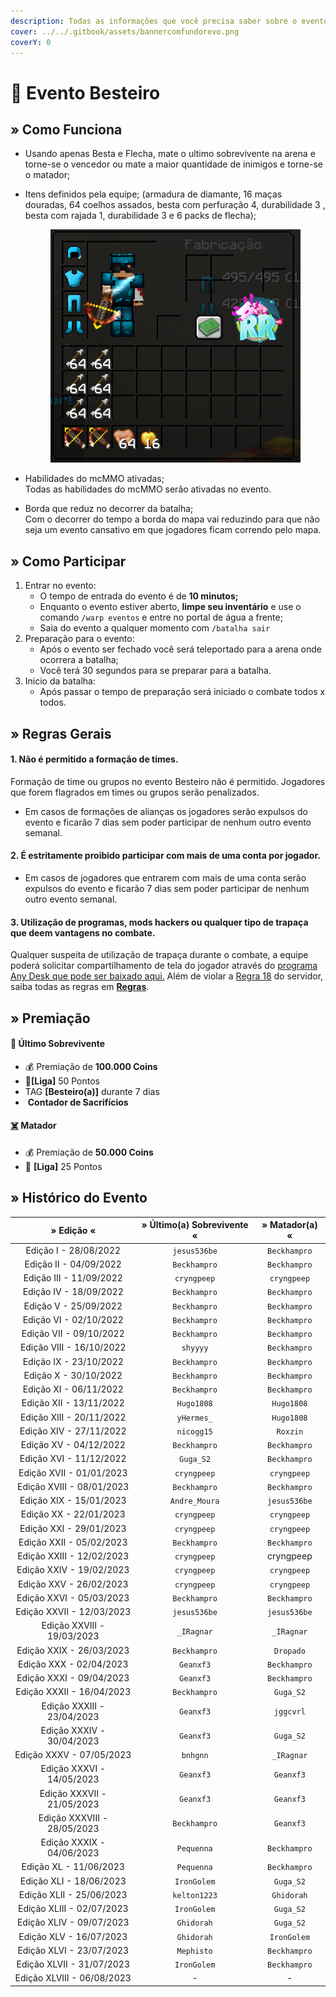 ```yaml
---
description: Todas as informações que você precisa saber sobre o evento semanal Besteiro.
cover: ../../.gitbook/assets/bannercomfundorevo.png
coverY: 0
---
```


# 🎯 Evento Besteiro

## » Como Funciona

* Usando apenas Besta e Flecha, mate o ultimo sobrevivente na arena e torne-se o vencedor ou mate a maior quantidade de inimigos e torne-se o matador;
*   Itens definidos pela equipe; (armadura de diamante, 16 maças douradas, 64 coelhos assados, besta com perfuração 4, durabilidade 3 , besta com rajada 1, durabilidade 3 e 6 packs de flecha);

    <figure><img src="../../.gitbook/assets/image (2) (2).png" alt=""><figcaption></figcaption></figure>
* Habilidades do mcMMO ativadas;\
  Todas as habilidades do mcMMO serão ativadas no evento.
* Borda que reduz no decorrer da batalha;\
  Com o decorrer do tempo a borda do mapa vai reduzindo para que não seja um evento cansativo em que jogadores ficam correndo pelo mapa.

## » Como Participar

1. Entrar no evento:
   * O tempo de entrada do evento é de **10 minutos;**
   * Enquanto o evento estiver aberto, **limpe seu inventário** e use o comando `/warp eventos` e entre no portal de água a frente;
   * Saia do evento a qualquer momento com `/batalha sair`&#x20;
2. Preparação para o evento:
   * Após o evento ser fechado você será teleportado para a arena onde ocorrera a batalha;
   * Você terá 30 segundos para se preparar para a batalha.&#x20;
3. Inicio da batalha:
   * Após passar o tempo de preparação será iniciado o combate todos x todos.

## » Regras Gerais

#### 1. Não é permitido a formação de times.

Formação de time ou grupos no evento Besteiro não é permitido. Jogadores que forem flagrados em times ou grupos serão penalizados.

* Em casos de formações de alianças os jogadores serão expulsos do evento e ficarão 7 dias sem poder participar de nenhum outro evento semanal.

#### 2. É estritamente proibido participar com mais de uma conta por jogador.

* Em casos de jogadores que entrarem com mais de uma conta serão expulsos do evento e ficarão 7 dias sem poder participar de nenhum outro evento semanal.

#### **3. Utilização de programas, mods hackers ou qualquer tipo de trapaça que deem vantagens no combate.**

Qualquer suspeita de utilização de trapaça durante o combate, a equipe poderá solicitar compartilhamento de tela do jogador através do [programa Any Desk que pode ser baixado aqui.](https://anydesk.com/pt/downloads) Além de violar a [Regra 18](https://wiki.rederevo.com/regras/jogabilidade#01-7) do servidor, saiba todas as regras em [**Regras**](../../regras/).

## » Premiação

#### 🥇 Ú**ltimo Sobrevivente**

* 💰 Premiação de **100.000 Coins**
* 💎**\[Liga]** 50 Pontos
* ​<img src="https://files.gitbook.com/v0/b/gitbook-x-prod.appspot.com/o/spaces%2FvDOKGccGYHA70l7WF72d%2Fuploads%2FOBK4cloBTUiSCK8zAbq8%2Fimage.png?alt=media&#x26;token=c49a492f-3018-40e1-bdfe-428c73a2125d" alt="" data-size="line">TAG **\[Besteiro(a)]** durante 7 dias
* ​​<img src="https://files.gitbook.com/v0/b/gitbook-x-prod.appspot.com/o/spaces%2FvDOKGccGYHA70l7WF72d%2Fuploads%2F8EZjvWOc71OnVvlLX0Cp%2Fimage.png?alt=media&#x26;token=1d6b1323-340a-45d7-81c8-251f54ef9f3d" alt="" data-size="line"> **Contador de Sacrifícios**

#### [☠️](https://emojipedia.org/skull-and-crossbones/) **Matador**

* 💰 Premiação de **50.000 Coins**
* 💎 **\[Liga]** 25 Pontos

## » Histórico do Evento

|          » Edição «         | » Último(a) Sobrevivente « | » Matador(a) « |
| :-------------------------: | :------------------------: | :------------: |
|    Edição I - 28/08/2022    |        `jesus536be`        |  `Beckhampro`  |
|    Edição II - 04/09/2022   |        `Beckhampro`        |  `Beckhampro`  |
|   Edição III - 11/09/2022   |         `cryngpeep`        |   `cryngpeep`  |
|    Edição IV - 18/09/2022   |        `Beckhampro`        |  `Beckhampro`  |
|    Edição V - 25/09/2022    |        `Beckhampro`        |  `Beckhampro`  |
|    Edição VI - 02/10/2022   |        `Beckhampro`        |  `Beckhampro`  |
|   Edição VII - 09/10/2022   |        `Beckhampro`        |  `Beckhampro`  |
|   Edição VIII - 16/10/2022  |          `shyyyy`          |  `Beckhampro`  |
|    Edição IX - 23/10/2022   |        `Beckhampro`        |  `Beckhampro`  |
|    Edição X - 30/10/2022    |        `Beckhampro`        |  `Beckhampro`  |
|    Edição XI - 06/11/2022   |        `Beckhampro`        |  `Beckhampro`  |
|   Edição XII - 13/11/2022   |         `Hugo1808`         |   `Hugo1808`   |
|   Edição XIII - 20/11/2022  |         `yHermes_`         |   `Hugo1808`   |
|   Edição XIV - 27/11/2022   |         `nicogg15`         |    `Roxzin`    |
|    Edição XV - 04/12/2022   |        `Beckhampro`        |  `Beckhampro`  |
|   Edição XVI - 11/12/2022   |          `Guga_S2`         |  `Beckhampro`  |
|   Edição XVII - 01/01/2023  |         `cryngpeep`        |   `cryngpeep`  |
|  Edição XVIII - 08/01/2023  |        `Beckhampro`        |  `Beckhampro`  |
|   Edição XIX - 15/01/2023   |        `Andre_Moura`       |  `jesus536be`  |
|    Edição XX - 22/01/2023   |         `cryngpeep`        |   `cryngpeep`  |
|   Edição XXI - 29/01/2023   |         `cryngpeep`        |   `cryngpeep`  |
|   Edição XXII - 05/02/2023  |        `Beckhampro`        |  `Beckhampro`  |
|  Edição XXIII - 12/02/2023  |         `cryngpeep`        |    cryngpeep   |
|   Edição XXIV - 19/02/2023  |         `cryngpeep`        |   `cryngpeep`  |
|   Edição XXV - 26/02/2023   |         `cryngpeep`        |   `cryngpeep`  |
|   Edição XXVI - 05/03/2023  |        `Beckhampro`        |  `Beckhampro`  |
|  Edição XXVII - 12/03/2023  |        `jesus536be`        |  `jesus536be`  |
|  Edição XXVIII - 19/03/2023 |         `_IRagnar`         |   `_IRagnar`   |
|   Edição XXIX - 26/03/2023  |        `Beckhampro`        |    `Dropado`   |
|   Edição XXX - 02/04/2023   |          `Geanxf3`         |  `Beckhampro`  |
|   Edição XXXI - 09/04/2023  |          `Geanxf3`         |  `Beckhampro`  |
|  Edição XXXII - 16/04/2023  |        `Beckhampro`        |    `Guga_S2`   |
|  Edição XXXIII - 23/04/2023 |          `Geanxf3`         |    `jggcvrl`   |
|  Edição XXXIV - 30/04/2023  |          `Geanxf3`         |    `Guga_S2`   |
|   Edição XXXV - 07/05/2023  |          `bnhgnn`          |   `_IRagnar`   |
|  Edição XXXVI - 14/05/2023  |          `Geanxf3`         |    `Geanxf3`   |
|  Edição XXXVII - 21/05/2023 |          `Geanxf3`         |    `Geanxf3`   |
| Edição XXXVIII - 28/05/2023 |        `Beckhampro`        |    `Geanxf3`   |
|  Edição XXXIX - 04/06/2023  |         `Pequenna`         |  `Beckhampro`  |
|    Edição XL - 11/06/2023   |         `Pequenna`         |  `Beckhampro`  |
|   Edição XLI - 18/06/2023   |         `IronGolem`        |    `Guga_S2`   |
|   Edição XLII - 25/06/2023  |        `kelton1223`        |   `Ghidorah`   |
|  Edição XLIII - 02/07/2023  |         `IronGolem`        |    `Guga_S2`   |
|   Edição XLIV - 09/07/2023  |         `Ghidorah`         |    `Guga_S2`   |
|   Edição XLV - 16/07/2023   |         `Ghidorah`         |   `IronGolem`  |
|   Edição XLVI - 23/07/2023  |         `Mephisto`         |  `Beckhampro`  |
|  Edição XLVII - 31/07/2023  |         `IronGolem`        |  `Beckhampro`  |
|  Edição XLVIII - 06/08/2023 |              -             |        -       |
